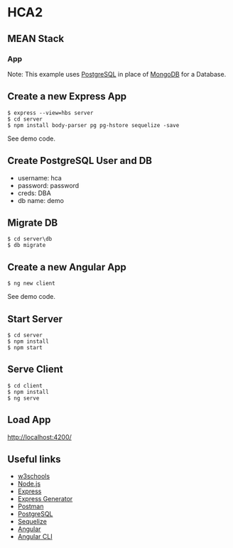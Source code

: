 # HCA2
## MEAN Stack
### App


Note: This example uses [PostgreSQL](https://www.postgresql.org/) in place of [MongoDB](https://www.mongodb.com/) for a Database. 


## Create a new Express App
```
$ express --view=hbs server
$ cd server
$ npm install body-parser pg pg-hstore sequelize -save
```

See demo code.

## Create PostgreSQL User and DB
+ username: hca
+ password: password
+ creds: DBA
+ db name: demo


## Migrate DB
```
$ cd server\db
$ db migrate
```


## Create a new Angular App
```
$ ng new client
```

See demo code.


## Start Server
```
$ cd server
$ npm install
$ npm start
```


## Serve Client
```
$ cd client
$ npm install
$ ng serve
```


## Load App
[http://localhost:4200/](http://localhost:4200/)


## Useful links
* [w3schools](https://www.w3schools.com)
* [Node.js](https://nodejs.org/en/)
* [Express](https://expressjs.com/)
* [Express Generator](https://expressjs.com/en/starter/generator.html)
* [Postman](https://www.getpostman.com)
* [PostgreSQL](https://www.postgresql.org/)
* [Sequelize](http://docs.sequelizejs.com/)
* [Angular](https://angular.io/)
* [Angular CLI](https://cli.angular.io/)
